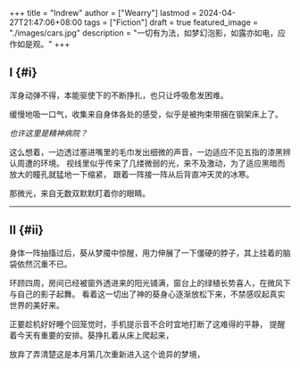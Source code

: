 +++
title = "Indrew"
author = ["Wearry"]
lastmod = 2024-04-27T21:47:06+08:00
tags = ["Fiction"]
draft = true
featured_image = "./images/cars.jpg"
description = "一切有为法，如梦幻泡影，如露亦如电，应作如是观。"
+++

## I {#i}

浑身动弹不得，本能驱使下的不断挣扎，也只让呼吸愈发困难。

缓慢地吸一口气，收集来自身体各处的感受，似乎是被拘束带捆在钢架床上了。

_也许这里是精神病院？_

这么想着，一边透过塞进嘴里的毛巾发出细微的声音，一边适应不见五指的漆黑辨认周遭的环境。
视线里似乎传来了几缕微弱的光，来不及激动，为了适应黑暗而放大的瞳孔就猛地一下缩紧，
跟着一阵接一阵从后背直冲天灵的冰寒。

那微光，来自无数双默默盯着你的眼睛。

---


## II {#ii}

身体一阵抽搐过后，葵从梦魇中惊醒，用力伸展了一下僵硬的脖子，其上挂着的脑袋依然沉重不已。

环顾四周，房间已经被窗外透进来的阳光铺满，窗台上的绿植长势喜人，在微风下与自己的影子起舞。
看着这一切出了神的葵身心逐渐放松下来，不禁感叹起真实世界的美好来。

正要趁机好好睡个回笼觉时，手机提示音不合时宜地打断了这难得的平静，
提醒着今天有重要的安排。葵挣扎着从床上爬起来，

放弃了弄清楚这是本月第几次重新进入这个诡异的梦境，
